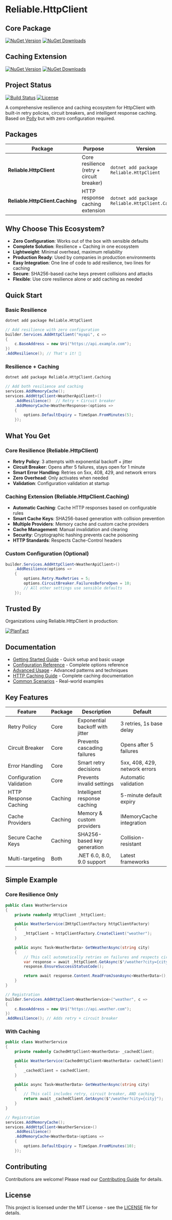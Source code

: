 # Reliable.HttpClient

## Core Package

[![NuGet Version](https://img.shields.io/nuget/v/Reliable.HttpClient)](https://www.nuget.org/packages/Reliable.HttpClient/)
[![NuGet Downloads](https://img.shields.io/nuget/dt/Reliable.HttpClient)](https://www.nuget.org/packages/Reliable.HttpClient/)

## Caching Extension

[![NuGet Version](https://img.shields.io/nuget/v/Reliable.HttpClient.Caching)](https://www.nuget.org/packages/Reliable.HttpClient.Caching/)
[![NuGet Downloads](https://img.shields.io/nuget/dt/Reliable.HttpClient.Caching)](https://www.nuget.org/packages/Reliable.HttpClient.Caching/)

## Project Status

[![Build Status](https://github.com/akrisanov/Reliable.HttpClient/workflows/Build%20%26%20Test/badge.svg)](https://github.com/akrisanov/Reliable.HttpClient/actions)
[![License](https://img.shields.io/github/license/akrisanov/Reliable.HttpClient)](LICENSE)

A comprehensive resilience and caching ecosystem for HttpClient with built-in retry policies, circuit breakers, and intelligent response caching.
Based on [Polly](https://github.com/App-vNext/Polly) but with zero configuration required.

## Packages

| Package                           | Purpose                                  | Version                          |
|-----------------------------------|------------------------------------------|----------------------------------|
| **Reliable.HttpClient**           | Core resilience (retry + circuit breaker) | `dotnet add package Reliable.HttpClient` |
| **Reliable.HttpClient.Caching**   | HTTP response caching extension          | `dotnet add package Reliable.HttpClient.Caching` |

## Why Choose This Ecosystem?

- **Zero Configuration**: Works out of the box with sensible defaults
- **Complete Solution**: Resilience + Caching in one ecosystem
- **Lightweight**: Minimal overhead, maximum reliability
- **Production Ready**: Used by companies in production environments
- **Easy Integration**: One line of code to add resilience, two lines for caching
- **Secure**: SHA256-based cache keys prevent collisions and attacks
- **Flexible**: Use core resilience alone or add caching as needed

## Quick Start

### Basic Resilience

```bash
dotnet add package Reliable.HttpClient
```

```csharp
// Add resilience with zero configuration
builder.Services.AddHttpClient("myapi", c =>
{
    c.BaseAddress = new Uri("https://api.example.com");
})
.AddResilience(); // That's it! 🎉
```

### Resilience + Caching

```bash
dotnet add package Reliable.HttpClient.Caching
```

```csharp
// Add both resilience and caching
services.AddMemoryCache();
services.AddHttpClient<WeatherApiClient>()
    .AddResilience()  // Retry + Circuit breaker
    .AddMemoryCache<WeatherResponse>(options =>
    {
        options.DefaultExpiry = TimeSpan.FromMinutes(5);
    });
```

## What You Get

### Core Resilience (Reliable.HttpClient)

- **Retry Policy**: 3 attempts with exponential backoff + jitter
- **Circuit Breaker**: Opens after 5 failures, stays open for 1 minute
- **Smart Error Handling**: Retries on 5xx, 408, 429, and network errors
- **Zero Overhead**: Only activates when needed
- **Validation**: Configuration validation at startup

### Caching Extension (Reliable.HttpClient.Caching)

- **Automatic Caching**: Cache HTTP responses based on configurable rules
- **Smart Cache Keys**: SHA256-based generation with collision prevention
- **Multiple Providers**: Memory cache and custom cache providers
- **Cache Management**: Manual invalidation and clearing
- **Security**: Cryptographic hashing prevents cache poisoning
- **HTTP Standards**: Respects Cache-Control headers

### Custom Configuration (Optional)

```csharp
builder.Services.AddHttpClient<WeatherApiClient>()
    .AddResilience(options =>
    {
        options.Retry.MaxRetries = 5;
        options.CircuitBreaker.FailuresBeforeOpen = 10;
        // All other settings use sensible defaults
    });
```

## Trusted By

Organizations using Reliable.HttpClient in production:

[![PlanFact](https://raw.githubusercontent.com/akrisanov/Reliable.HttpClient/refs/heads/main/docs/assets/logos/planfact.png)](https://planfact.io)

## Documentation

- [Getting Started Guide](docs/getting-started.md) - Quick setup and basic usage
- [Configuration Reference](docs/configuration.md) - Complete options reference
- [Advanced Usage](docs/advanced-usage.md) - Advanced patterns and techniques
- [HTTP Caching Guide](docs/caching.md) - Complete caching documentation
- [Common Scenarios](docs/examples/common-scenarios.md) - Real-world examples

## Key Features

| Feature                  | Package | Description                     | Default                       |
|--------------------------|---------|---------------------------------|-------------------------------|
| Retry Policy             | Core    | Exponential backoff with jitter | 3 retries, 1s base delay      |
| Circuit Breaker          | Core    | Prevents cascading failures     | Opens after 5 failures        |
| Error Handling           | Core    | Smart retry decisions           | 5xx, 408, 429, network errors |
| Configuration Validation | Core    | Prevents invalid settings       | Automatic validation          |
| HTTP Response Caching    | Caching | Intelligent response caching    | 5-minute default expiry       |
| Cache Providers          | Caching | Memory & custom providers       | IMemoryCache integration      |
| Secure Cache Keys        | Caching | SHA256-based key generation     | Collision-resistant           |
| Multi-targeting          | Both    | .NET 6.0, 8.0, 9.0 support      | Latest frameworks             |

## Simple Example

### Core Resilience Only

```csharp
public class WeatherService
{
    private readonly HttpClient _httpClient;

    public WeatherService(IHttpClientFactory httpClientFactory)
    {
        _httpClient = httpClientFactory.CreateClient("weather");
    }

    public async Task<WeatherData> GetWeatherAsync(string city)
    {
        // This call automatically retries on failures and respects circuit breaker
        var response = await _httpClient.GetAsync($"/weather?city={city}");
        response.EnsureSuccessStatusCode();

        return await response.Content.ReadFromJsonAsync<WeatherData>();
    }
}

// Registration
builder.Services.AddHttpClient<WeatherService>("weather", c =>
{
    c.BaseAddress = new Uri("https://api.weather.com");
})
.AddResilience(); // Adds retry + circuit breaker
```

### With Caching

```csharp
public class WeatherService
{
    private readonly CachedHttpClient<WeatherData> _cachedClient;

    public WeatherService(CachedHttpClient<WeatherData> cachedClient)
    {
        _cachedClient = cachedClient;
    }

    public async Task<WeatherData> GetWeatherAsync(string city)
    {
        // This call includes retry, circuit breaker, AND caching
        return await _cachedClient.GetAsync($"/weather?city={city}");
    }
}

// Registration
services.AddMemoryCache();
services.AddHttpClient<WeatherService>()
    .AddResilience()
    .AddMemoryCache<WeatherData>(options =>
    {
        options.DefaultExpiry = TimeSpan.FromMinutes(10);
    });
```

## Contributing

Contributions are welcome! Please read our [Contributing Guide](CONTRIBUTING.md) for details.

## License

This project is licensed under the MIT License - see the [LICENSE](LICENSE) file for details.
